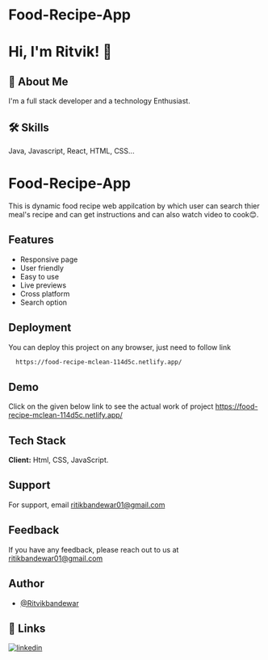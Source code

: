 # Food-Recipe-App

# Hi, I'm Ritvik! 👋

  
## 🚀 About Me
I'm a full stack developer and a technology Enthusiast.

  
## 🛠 Skills
Java, Javascript, React, HTML, CSS...

  # Food-Recipe-App

This is dynamic food recipe web appilcation by which user can search thier meal's recipe and can get instructions and can also watch video to cook😊.


## Features

- Responsive page
- User friendly
- Easy to use
- Live previews
- Cross platform
- Search option 

  
## Deployment

You can deploy this project on any browser, just need to follow link

```bash
  https://food-recipe-mclean-114d5c.netlify.app/
```

  
## Demo

Click on the given below link to see the actual work of project https://food-recipe-mclean-114d5c.netlify.app/

  
## Tech Stack

**Client:** Html, CSS, JavaScript. 


  
## Support

For support, email ritikbandewar01@gmail.com 

  
## Feedback

If you have any feedback, please reach out to us at ritikbandewar01@gmail.com

  
## Author

- [@Ritvikbandewar](https://github.com/Ritvik-star)

  
## 🔗 Links
[![linkedin](https://img.shields.io/badge/linkedin-0A66C2?style=for-the-badge&logo=linkedin&logoColor=white)](https://www.linkedin.com/in/ritvik-bandewar-188978166/)

  
